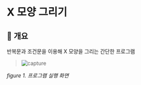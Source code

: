# X 모양 그리기
## 📢 개요
  
  반복문과 조건문을 이용해 X 모양을 그리는 간단한 프로그램

  >![capture](https://user-images.githubusercontent.com/18212066/49109400-f0fb0400-f2cd-11e8-98e5-d09bb7a216fe.jpg)
  
  *figure 1. 프로그램 실행 화면*


